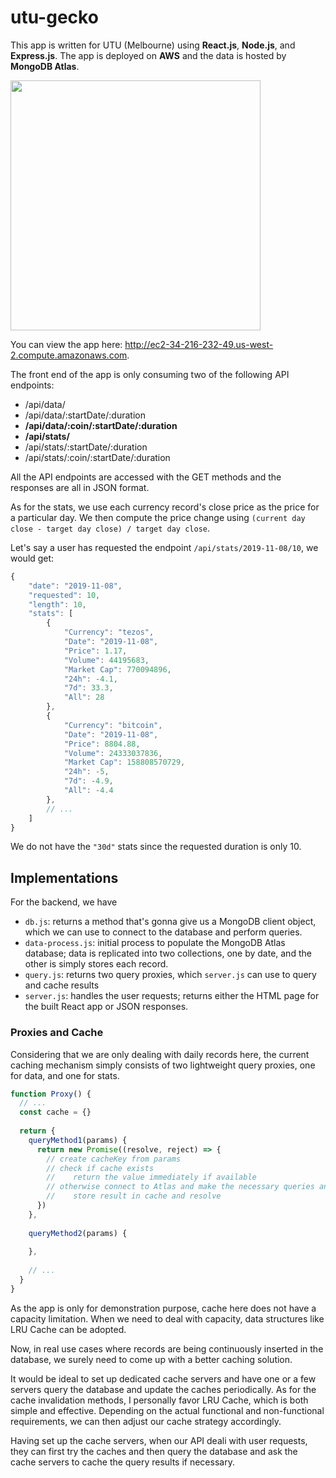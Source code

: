 # utu-gecko
This app is written for UTU (Melbourne) using **React.js**, **Node.js**, and **Express.js**. 
The app is deployed on **AWS** and the data is hosted by **MongoDB Atlas**.

<img src="https://user-images.githubusercontent.com/47294779/109730987-8bb1be00-7c0e-11eb-9719-9fab7a3a6e96.png" width="400" height="400" />

You can view the app here: <http://ec2-34-216-232-49.us-west-2.compute.amazonaws.com>.

The front end of the app is only consuming two of the following API endpoints:
- /api/data/
- /api/data/:startDate/:duration
- **/api/data/:coin/:startDate/:duration**
- **/api/stats/**
- /api/stats/:startDate/:duration
- /api/stats/:coin/:startDate/:duration

All the API endpoints are accessed with the GET methods and the responses are all in JSON format. 

As for the stats, we use each currency record's close price as the price for a particular day. 
We then compute the price change using `(current day close - target day close) / target day close`.

Let's say a user has requested the endpoint `/api/stats/2019-11-08/10`, we would get:
```js
{
    "date": "2019-11-08",
    "requested": 10,
    "length": 10,
    "stats": [
        {
            "Currency": "tezos",
            "Date": "2019-11-08",
            "Price": 1.17,
            "Volume": 44195683,
            "Market Cap": 770094896,
            "24h": -4.1,
            "7d": 33.3,
            "All": 28
        },
        {
            "Currency": "bitcoin",
            "Date": "2019-11-08",
            "Price": 8804.88,
            "Volume": 24333037836,
            "Market Cap": 158808570729,
            "24h": -5,
            "7d": -4.9,
            "All": -4.4
        },
        // ...
    ]
}
```

We do not have the `"30d"` stats since the requested duration is only 10.  

## Implementations
For the backend, we have 
- `db.js`: returns a method that's gonna give us a MongoDB client object, which we can use to connect to the database and perform queries.
- `data-process.js`: initial process to populate the MongoDB Atlas database; data is replicated into two collections, one by date, and the other is simply stores each record.
- `query.js`: returns two query proxies, which `server.js` can use to query and cache results
- `server.js`: handles the user requests; returns either the HTML page for the built React app or JSON responses.

### Proxies and Cache
Considering that we are only dealing with daily records here, the current caching mechanism simply 
consists of two lightweight query proxies, one for data, and one for stats.

```js
function Proxy() {
  // ...
  const cache = {}
  
  return {
    queryMethod1(params) {
      return new Promise((resolve, reject) => {
        // create cacheKey from params
        // check if cache exists
        //    return the value immediately if available
        // otherwise connect to Atlas and make the necessary queries and processing
        //    store result in cache and resolve
      })
    },
  
    queryMethod2(params) {
    
    },
    
    // ...
  }
}

```

As the app is only for demonstration purpose, cache here does not have a capacity limitation. 
When we need to deal with capacity, data structures like LRU Cache can be adopted.

Now, in real use cases where records are being continuously inserted in the database, 
we surely need to come up with a better caching solution. 

It would be ideal to set up dedicated cache servers and have one or a few servers query the database and 
update the caches periodically. As for the cache invalidation methods, I personally favor LRU Cache, which is both
simple and effective. Depending on the actual functional and non-functional requirements, 
we can then adjust our cache strategy accordingly.

Having set up the cache servers, when our API deali with user requests, they can first try the caches 
and then query the database and ask the cache servers to cache the query results if necessary. 

